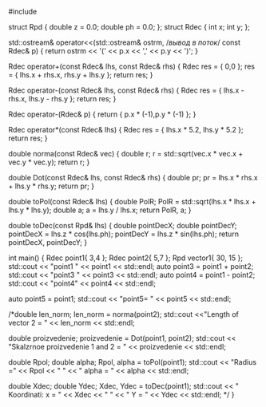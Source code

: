 #include <iostream>

struct Rpd {
  double z = 0.0;
  double ph = 0.0;
};
struct Rdec {
  int x;
  int y;
};

std::ostream& operator<<(std::ostream& ostrm,                     /*вывод в поток*/
  const Rdec& p) {
  return ostrm << '(' << p.x << ',' << p.y << ')';
}

Rdec operator+(const Rdec& lhs,
  const Rdec& rhs) {
  Rdec res = { 0,0 };
  res = { lhs.x + rhs.x,  rhs.y + lhs.y };
  return res;
}

Rdec operator-(const Rdec& lhs,
  const Rdec& rhs) {
  Rdec res = { lhs.x - rhs.x, lhs.y - rhs.y };
  return res;
}

Rdec operator-(Rdec& p) {
  return { p.x * (-1),p.y * (-1) };
}

Rdec operator*(const Rdec& lhs) {
  Rdec res = { lhs.x * 5.2, lhs.y * 5.2 };
  return res;
}

double norma(const Rdec& vec)
{
  double r;
  r = std::sqrt(vec.x * vec.x + vec.y * vec.y);
  return r;
}

double Dot(const Rdec& lhs, const Rdec& rhs) {
  double pr;
  pr = lhs.x * rhs.x + lhs.y * rhs.y;
  return pr;
}

double toPol(const Rdec& lhs) {
  double PolR;
  PolR = std::sqrt(lhs.x * lhs.x + lhs.y * lhs.y);
  double a;
  a = lhs.y / lhs.x;
  return PolR, a;
}

double toDec(const Rpd& lhs) {
  double pointDecX;
  double pointDecY;
  pointDecX = lhs.z * cos(lhs.ph);
  pointDecY = lhs.z * sin(lhs.ph);
  return pointDecX, pointDecY;
}

int main() {
  Rdec point1{ 3,4 };
  Rdec point2{ 5,7 };
  Rpd vector1{ 30, 15 };
  std::cout << "point1 " << point1 << std::endl;
  auto point3 = point1 + point2;
  std::cout << "point3 " << point3 << std::endl;
  auto point4 = point1 - point2;
  std::cout << "point4" << point4 << std::endl;

  auto point5 = point1;
  std::cout << "point5= " << point5 << std::endl;
  

  /*double len_norm;
  len_norm = norma(point2);
  std::cout <<"Length of vector 2 = " << len_norm << std::endl;

  double proizvedenie;
  proizvedenie = Dot(point1, point2);
  std::cout << "Skalzrnoe proizvedenie 1 and 2 = " << proizvedenie << std::endl;

  double Rpol;
  double alpha;
  Rpol, alpha = toPol(point1);
  std::cout << "Radius =" << Rpol << "  " << " alpha = " << alpha << std::endl;

  double Xdec;
  double Ydec;
  Xdec, Ydec = toDec(point1);
  std::cout << " Koordinati: x = " << Xdec << "  " << " Y = " << Ydec << std::endl;
  */
}
